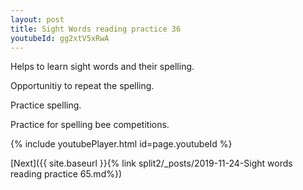 ```yaml
---
layout: post
title: Sight Words reading practice 36
youtubeId: gg2xtV5xRwA
---
```

 
 
Helps to learn sight words and their spelling.

Opportunitiy to repeat the spelling. 

Practice spelling. 
 
Practice for spelling bee competitions. 
 
{% include youtubePlayer.html id=page.youtubeId %}
 
 

[Next]({{ site.baseurl }}{% link  split2/_posts/2019-11-24-Sight words reading practice 65.md%})
 
